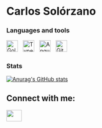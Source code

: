# Carlos Solórzano

<!--
**charlieman2700/charlieman2700** is a ✨ _special_ ✨ repository because its `README.md` (this file) appears on your GitHub profile.

Here are some ideas to get you started:

- 🔭 I’m currently working on ...
- 🌱 I’m currently learning ...
- 👯 I’m looking to collaborate on ...
- 🤔 I’m looking for help with ...
- 💬 Ask me about ...
- 📫 How to reach me: ...
- 😄 Pronouns: ...
- ⚡ Fun fact: ...
-->


### Languages and tools

<img align="left" alt="Golang" width="30px" style="padding-right:10px;" src="https://cdn.jsdelivr.net/gh/devicons/devicon@latest/icons/go/go-original.svg"/>
<img align="left" alt="TypeScript" width="30px" style="padding-right:10px;" src="https://cdn.jsdelivr.net/gh/devicons/devicon/icons/typescript/typescript-plain.svg" />
<img align="left" alt="Angular" width="30px" style="padding-right:10px;" src="https://cdn.jsdelivr.net/gh/devicons/devicon/icons/neovim/neovim-plain.svg" />
<img align="left" alt="Git" width="30px" style="padding-right:10px;" src="https://cdn.jsdelivr.net/gh/devicons/devicon/icons/git/git-original.svg" />
<br />

#

### Stats
[![Anurag's GitHub stats](https://github-readme-stats-gamma-kohl.vercel.app/api?username=charlieman2700&show_icons=true)](https://github.com/anuraghazra/github-readme-stats)
<!--
[![Top Langs](https://github-readme-stats-gamma-kohl.vercel.app/api/top-langs/?username=charlieman2700&layout=compact&show_icons=true)](https://github.com/anuraghazra/github-readme-stats)
-->
<h2 align="left">Connect with me:</h2>
<p align="left">
<a href="https://www.linkedin.com/in/carlos-solorzano-cerdas-69797126b/" target="blank"><img align="center" src="https://cdn.jsdelivr.net/npm/simple-icons@3.0.1/icons/linkedin.svg" alt="" height="30" width="40" /></a>
</p>
